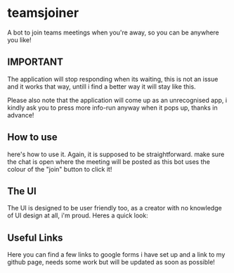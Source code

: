 # teamsjoiner
A bot to join teams meetings when you're away, so you can be anywhere you like!

## IMPORTANT
The application will stop responding when its waiting, this is not an issue and it works that way, untill i find a better way it will stay like this.

Please also note that the application will come up as an unrecognised app, i kindly ask you to press more info-run anyway when it pops up, thanks in advance!

## How to use
here's how to use it. Again, it is supposed to be straightforward. make sure the chat is open where the meeting will be posted as this bot uses the colour of the "join" button to click it!

## The UI
The UI is designed to be user friendly too, as a creator with no knowledge of UI design at all, i'm proud. Heres a quick look:

## Useful Links
Here you can find a few links to google forms i have set up and a link to my github page, needs some work but will be updated as soon as possible!

